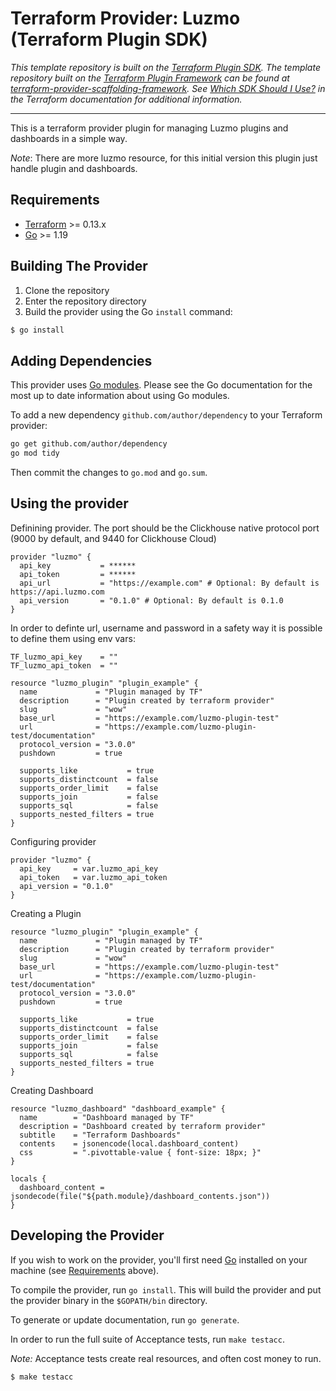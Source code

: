 # Terraform Provider: Luzmo (Terraform Plugin SDK)

_This template repository is built on the [Terraform Plugin SDK](https://github.com/hashicorp/terraform-plugin-sdk). The template repository built on the [Terraform Plugin Framework](https://github.com/hashicorp/terraform-plugin-framework) can be found at [terraform-provider-scaffolding-framework](https://github.com/hashicorp/terraform-provider-scaffolding-framework). See [Which SDK Should I Use?](https://www.terraform.io/docs/plugin/which-sdk.html) in the Terraform documentation for additional information._

----

This is a terraform provider plugin for managing Luzmo plugins and dashboards in a simple way.

_Note_: There are more luzmo resource, for this initial version this plugin just handle plugin and dashboards.


## Requirements

-	[Terraform](https://www.terraform.io/downloads.html) >= 0.13.x
-	[Go](https://golang.org/doc/install) >= 1.19

## Building The Provider

1. Clone the repository
1. Enter the repository directory
1. Build the provider using the Go `install` command: 
```sh
$ go install
```

## Adding Dependencies

This provider uses [Go modules](https://github.com/golang/go/wiki/Modules).
Please see the Go documentation for the most up to date information about using Go modules.

To add a new dependency `github.com/author/dependency` to your Terraform provider:

```bash
go get github.com/author/dependency
go mod tidy
```

Then commit the changes to `go.mod` and `go.sum`.

## Using the provider


Definining provider. The port should be the Clickhouse native protocol port (9000 by default, and 9440 for Clickhouse Cloud)

```hcl
provider "luzmo" {
  api_key           = ******
  api_token         = ******
  api_url           = "https://example.com" # Optional: By default is https://api.luzmo.com
  api_version       = "0.1.0" # Optional: By default is 0.1.0
}
```

In order to definte url, username and password in a safety way it is possible to define them using env vars:

```config
TF_luzmo_api_key    = ""
TF_luzmo_api_token  = ""
```

```hcl
resource "luzmo_plugin" "plugin_example" {
  name             = "Plugin managed by TF"
  description      = "Plugin created by terraform provider"
  slug             = "wow"
  base_url         = "https://example.com/luzmo-plugin-test"
  url              = "https://example.com/luzmo-plugin-test/documentation"
  protocol_version = "3.0.0"
  pushdown         = true

  supports_like           = true
  supports_distinctcount  = false
  supports_order_limit    = false
  supports_join           = false
  supports_sql            = false
  supports_nested_filters = true
}
```

Configuring provider

```hcl
provider "luzmo" {
  api_key     = var.luzmo_api_key
  api_token   = var.luzmo_api_token
  api_version = "0.1.0"
}
```

Creating a Plugin

```hcl
resource "luzmo_plugin" "plugin_example" {
  name             = "Plugin managed by TF"
  description      = "Plugin created by terraform provider"
  slug             = "wow"
  base_url         = "https://example.com/luzmo-plugin-test"
  url              = "https://example.com/luzmo-plugin-test/documentation"
  protocol_version = "3.0.0"
  pushdown         = true

  supports_like           = true
  supports_distinctcount  = false
  supports_order_limit    = false
  supports_join           = false
  supports_sql            = false
  supports_nested_filters = true
}
```

Creating Dashboard

```hcl
resource "luzmo_dashboard" "dashboard_example" {
  name        = "Dashboard managed by TF"
  description = "Dashboard created by terraform provider"
  subtitle    = "Terraform Dashboards"
  contents    = jsonencode(local.dashboard_content)
  css         = ".pivottable-value { font-size: 18px; }"
}

locals {
  dashboard_content = jsondecode(file("${path.module}/dashboard_contents.json"))
}
```


## Developing the Provider

If you wish to work on the provider, you'll first need [Go](http://www.golang.org) installed on your machine (see [Requirements](#requirements) above).

To compile the provider, run `go install`. This will build the provider and put the provider binary in the `$GOPATH/bin` directory.

To generate or update documentation, run `go generate`.

In order to run the full suite of Acceptance tests, run `make testacc`.

_Note:_ Acceptance tests create real resources, and often cost money to run.

```sh
$ make testacc
```